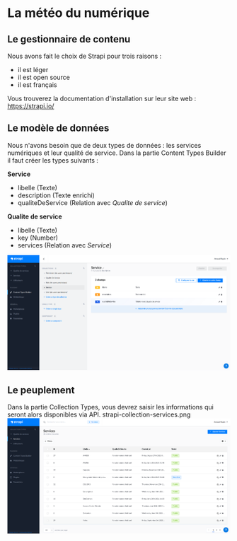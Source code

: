 # La météo du numérique
## Le gestionnaire de contenu
Nous avons fait le choix de Strapi pour trois raisons : 
* il est léger
* il est open source
* il est français

Vous trouverez la documentation d'installation sur leur site web : https://strapi.io/

## Le modèle de données
Nous n'avons besoin que de deux types de données : les services numériques et leur qualité de service.
Dans la partie Content Types Builder il faut créer les types suivants : 

__Service__
* libelle (Texte)
* description (Texte enrichi)
* qualiteDeService (Relation avec _Qualite de service_)

__Qualite de service__ 
* libelle (Texte)
* key (Number)
* services (Relation avec _Service_)

![Les types de données](/images/strapi-contenttype-service.png "Les types de données")


## Le peuplement
Dans la partie Collection Types, vous devrez saisir les informations qui seront alors disponibles via API.
strapi-collection-services.png
![Les collections](/images/strapi-collection-services.png "Les collections")